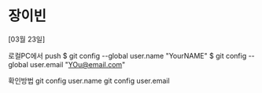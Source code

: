 # 장이빈

[03월 23일]

로컬PC에서 push
$ git config --global user.name "YourNAME"
$ git config --global user.email "YOu@email.com"

확인방법
git config user.name
git config user.email